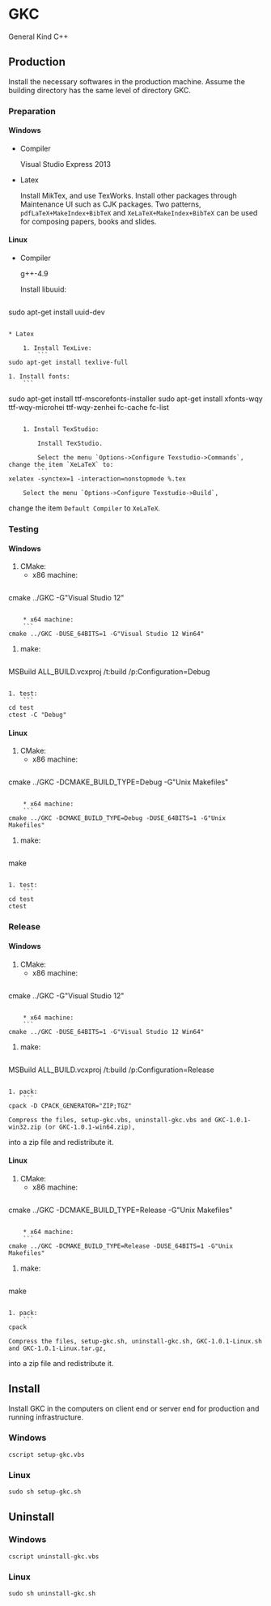 <!--
#
# Copyright (c) 2013, Xin YUAN, courses of Zhejiang University
# All rights reserved.
#
# This program is free software; you can redistribute it and/or
# modify it under the terms of the 2-Clause BSD License.
#
# Author contact information:
#   yxxinyuan@zju.edu.cn
#
-->

# GKC

General Kind C++

## Production

Install the necessary softwares in the production machine.
Assume the building directory has the same level of directory GKC.

### Preparation

#### Windows

* Compiler

	Visual Studio Express 2013

* Latex

	Install MikTex, and use TexWorks. Install other packages through Maintenance UI such as CJK packages.
Two patterns, `pdfLaTeX+MakeIndex+BibTeX` and `XeLaTeX+MakeIndex+BibTeX` can be used for composing
papers, books and slides.

#### Linux

* Compiler

	g++-4.9

	Install libuuid:
	```
sudo apt-get install uuid-dev
```

* Latex

	1. Install TexLive:
		```
sudo apt-get install texlive-full
```

	1. Install fonts:
		```
sudo apt-get install ttf-mscorefonts-installer
sudo apt-get install xfonts-wqy ttf-wqy-microhei ttf-wqy-zenhei
fc-cache
fc-list
```

	1. Install TexStudio:

		Install TexStudio.

		Select the menu `Options->Configure Texstudio->Commands`,
change the item `XeLaTeX` to:
		```
xelatex -synctex=1 -interaction=nonstopmode %.tex
```

		Select the menu `Options->Configure Texstudio->Build`,
change the item `Default Compiler` to `XeLaTeX`.

### Testing

#### Windows

1. CMake:
	* x86 machine:
	```
cmake ../GKC -G"Visual Studio 12"
```

	* x64 machine:
	```
cmake ../GKC -DUSE_64BITS=1 -G"Visual Studio 12 Win64"
```

1. make:
	```
MSBuild ALL_BUILD.vcxproj /t:build /p:Configuration=Debug
```

1. test:
	```
cd test
ctest -C "Debug"
```

#### Linux

1. CMake:
	* x86 machine:
	```
cmake ../GKC -DCMAKE_BUILD_TYPE=Debug -G"Unix Makefiles"
```

	* x64 machine:
	```
cmake ../GKC -DCMAKE_BUILD_TYPE=Debug -DUSE_64BITS=1 -G"Unix Makefiles"
```

1. make:
	```
make
```

1. test:
	```
cd test
ctest
```

### Release

#### Windows

1. CMake:
	* x86 machine:
	```
cmake ../GKC -G"Visual Studio 12"
```

	* x64 machine:
	```
cmake ../GKC -DUSE_64BITS=1 -G"Visual Studio 12 Win64"
```

1. make:
	```
MSBuild ALL_BUILD.vcxproj /t:build /p:Configuration=Release
```

1. pack:
	```
cpack -D CPACK_GENERATOR="ZIP;TGZ"
```

	Compress the files, setup-gkc.vbs, uninstall-gkc.vbs and GKC-1.0.1-win32.zip (or GKC-1.0.1-win64.zip),
into a zip file and redistribute it.

#### Linux

1. CMake:
	* x86 machine:
	```
cmake ../GKC -DCMAKE_BUILD_TYPE=Release -G"Unix Makefiles"
```

	* x64 machine:
	```
cmake ../GKC -DCMAKE_BUILD_TYPE=Release -DUSE_64BITS=1 -G"Unix Makefiles"
```

1. make:
	```
make
```

1. pack:
	```
cpack
```

	Compress the files, setup-gkc.sh, uninstall-gkc.sh, GKC-1.0.1-Linux.sh and GKC-1.0.1-Linux.tar.gz,
into a zip file and redistribute it.

## Install

Install GKC in the computers on client end or server end for production and running infrastructure.

### Windows

```
cscript setup-gkc.vbs
```

### Linux

```
sudo sh setup-gkc.sh
```

## Uninstall

### Windows

```
cscript uninstall-gkc.vbs
```

### Linux

```
sudo sh uninstall-gkc.sh
```
